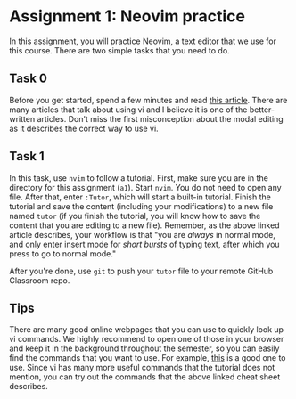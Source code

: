 # Assignment 1: Neovim practice

In this assignment, you will practice Neovim, a text editor that we use for this course. There are two simple tasks that you need to do.

## Task 0

Before you get started, spend a few minutes and read [this article](http://www.viemu.com/a-why-vi-vim.html). There are many articles that talk about using vi and I believe it is one of the better-written articles. Don't miss the first misconception about the modal editing as it describes the correct way to use vi.

## Task 1

In this task, use `nvim` to follow a tutorial. First, make sure you are in the directory for this assignment (`a1`). Start `nvim`. You do not need to open any file. After that, enter `:Tutor`, which will start a built-in tutorial. Finish the tutorial and save the content (including your modifications) to a new file named `tutor` (if you finish the tutorial, you will know how to save the content that you are editing to a new file). Remember, as the above linked article describes, your workflow is that "you are *always* in normal mode, and only enter insert mode for *short bursts* of typing text, after which you press <Esc> to go to normal mode."

After you're done, use `git` to push your `tutor` file to your remote GitHub Classroom repo.

## Tips

There are many good online webpages that you can use to quickly look up vi commands. We highly recommend to open one of those in your browser and keep it in the background throughout the semester, so you can easily find the commands that you want to use. For example, [this](https://vim.rtorr.com) is a good one to use. Since vi has many more useful commands that the tutorial does not mention, you can try out the commands that the above linked cheat sheet describes.
